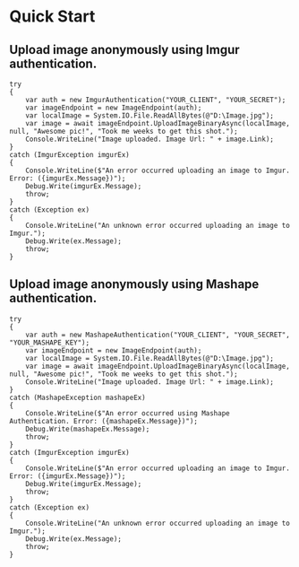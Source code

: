 # Quick Start

## Upload image anonymously using Imgur authentication.

    
    try
    {
        var auth = new ImgurAuthentication("YOUR_CLIENT", "YOUR_SECRET");
        var imageEndpoint = new ImageEndpoint(auth);
        var localImage = System.IO.File.ReadAllBytes(@"D:\Image.jpg");
        var image = await imageEndpoint.UploadImageBinaryAsync(localImage, null, "Awesome pic!", "Took me weeks to get this shot.");
		Console.WriteLine("Image uploaded. Image Url: " + image.Link);
    }
    catch (ImgurException imgurEx)
    {
        Console.WriteLine($"An error occurred uploading an image to Imgur. Error: ({imgurEx.Message})");
        Debug.Write(imgurEx.Message);
        throw;
    }
    catch (Exception ex)
    {
        Console.WriteLine("An unknown error occurred uploading an image to Imgur.");
        Debug.Write(ex.Message);
        throw;
    }

## Upload image anonymously using Mashape authentication.

    
    try
    {
        var auth = new MashapeAuthentication("YOUR_CLIENT", "YOUR_SECRET", "YOUR_MASHAPE_KEY");
        var imageEndpoint = new ImageEndpoint(auth);
        var localImage = System.IO.File.ReadAllBytes(@"D:\Image.jpg");
        var image = await imageEndpoint.UploadImageBinaryAsync(localImage, null, "Awesome pic!", "Took me weeks to get this shot.");
		Console.WriteLine("Image uploaded. Image Url: " + image.Link);
    }
    catch (MashapeException mashapeEx)
    {
        Console.WriteLine($"An error occurred using Mashape Authentication. Error: ({mashapeEx.Message})");
        Debug.Write(mashapeEx.Message);
        throw;
    }
    catch (ImgurException imgurEx)
    {
        Console.WriteLine($"An error occurred uploading an image to Imgur. Error: ({imgurEx.Message})");
        Debug.Write(imgurEx.Message);
        throw;
    }
    catch (Exception ex)
    {
        Console.WriteLine("An unknown error occurred uploading an image to Imgur.");
        Debug.Write(ex.Message);
        throw;
    }